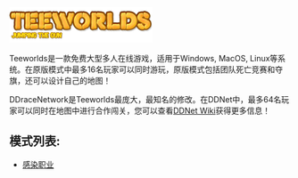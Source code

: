 <img src="resources/teeworlds/gui_logo.png" alt="Teeworlds" width="256" height="64">

Teeworlds是一款免费大型多人在线游戏，适用于Windows, MacOS, Linux等系统。在原版模式中最多16名玩家可以同时游玩，原版模式包括团队死亡竞赛和夺旗，还可以设计自己的地图！

DDraceNetwork是Teeworlds最庞大，最知名的修改。在DDNet中，最多64名玩家可以同时在地图中进行合作闯关，您可以查看[DDNet Wiki](https://wiki.ddnet.org)获得更多信息！

## 模式列表:

- [感染职业](infclass.md)
